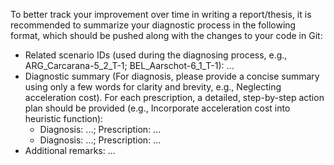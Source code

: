 To better track your improvement over time in writing a report/thesis, it is recommended to summarize your diagnostic process in the following format, which should be pushed along with the changes to your code in Git:

- Related scenario IDs (used during the diagnosing process, e.g., ARG_Carcarana-5_2_T-1; BEL_Aarschot-6_1_T-1): ...
- Diagnostic summary (For diagnosis, please provide a concise summary using only a few words for clarity and brevity, e.g., Neglecting acceleration cost). For each prescription, a detailed, step-by-step action plan should be provided (e.g., Incorporate acceleration cost into heuristic function):
  - Diagnosis: ...; Prescription: ...
  - Diagnosis: ...; Prescription: ...
- Additional remarks: ...